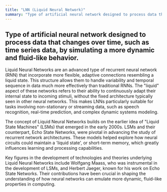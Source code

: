 ```yaml
---
title: "LNN (Liquid Neural Network)"
summary: "Type of artificial neural network designed to process data that changes over time, such as time series data, by simulating a more dynamic and fluid-like behavior."
---
```


## Type of artificial neural network designed to process data that changes over time, such as time series data, by simulating a more dynamic and fluid-like behavior.

Liquid Neural Networks are an advanced type of recurrent neural network (RNN) that incorporate more flexible, adaptive connections resembling a liquid state. This structure allows them to handle variability and temporal sequence in data much more effectively than traditional RNNs. The "liquid" aspect of these networks refers to their ability to continuously adapt their internal state to incoming stimuli, without the fixed architecture typically seen in other neural networks. This makes LNNs particularly suitable for tasks involving non-stationary or streaming data, such as speech recognition, real-time prediction, and complex dynamic systems modeling.

The concept of Liquid Neural Networks builds on the earlier idea of "Liquid State Machines" (LSMs) that emerged in the early 2000s. LSMs and their counterpart, Echo State Networks, were pivotal in advancing the study of recurrent network architectures. These models helped explore how neural circuits could maintain a 'liquid state', or short-term memory, which greatly influences learning and processing capabilities.

Key figures in the development of technologies and theories underlying Liquid Neural Networks include Wolfgang Maass, who was instrumental in the development of LSMs, and Herbert Jaeger, known for his work on Echo State Networks. Their contributions have been crucial in shaping the understanding of how neural networks can emulate more dynamic, fluid-like properties in computing.